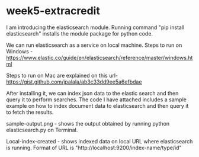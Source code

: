 # week5-extracredit

I am introducing the elasticsearch module. Running command "pip install elasticsearch" installs the module package for python code. 

We can run elasticsearch as a service on local machine. 
Steps to run on Windows -
https://www.elastic.co/guide/en/elasticsearch/reference/master/windows.html

Steps to run on Mac are explained on this url-
https://gist.github.com/jpalala/ab3c33dd9ee5a6efbdae

After installing it, we can index json data to the elastic search and then query it to perform searches. The code I have attached includes a sample example on how to index document data to elasticsearch and then query it to fetch the results.

sample-output.png - shows the output obtained by running python elasticsearch.py on Terminal.

Local-index-created - shows indexed data on local URL where elasticsearch is running. Format of URL is "http://localhost:9200/index-name/type/id"
